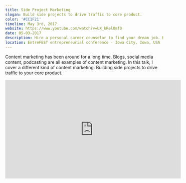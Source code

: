 ```yaml
---
title: Side Project Marketing
slogan: Build side projects to drive traffic to core product.
color: '#CC1F21'
timeline: May 3rd, 2017
website: https://www.youtube.com/watch?v=UX_kRelOmf0
date: 05-03-2017
description: Hire a personal career counselor to find your dream job. Have your counselor help you discover your passions, find and apply for job applications for you.
location: EntreFEST entrepreneurial conference - Iowa City, Iowa, USA
---
```


Content marketing has been around for a long time. Blogs, social media content, podcasting are all examples of content marketing. In this talk, I cover a different kind of content marketing. Building side projects to drive traffic to your core product.

<iframe width="560" height="315" src="https://www.youtube.com/embed/UX_kRelOmf0?list=PLyCWhRjveep36FQsscfjvkNd6lu1Xa8zF" frameborder="0" allowfullscreen></iframe>
